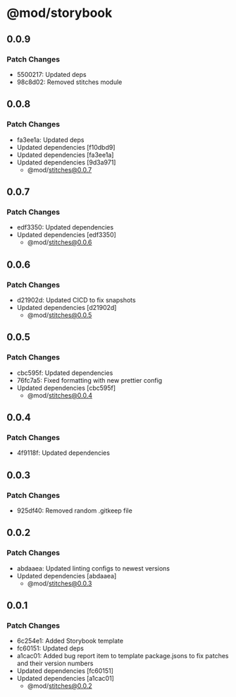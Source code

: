 # @mod/storybook

## 0.0.9

### Patch Changes

- 5500217: Updated deps
- 98c8d02: Removed stitches module

## 0.0.8

### Patch Changes

- fa3ee1a: Updated deps
- Updated dependencies [f10dbd9]
- Updated dependencies [fa3ee1a]
- Updated dependencies [9d3a971]
  - @mod/stitches@0.0.7

## 0.0.7

### Patch Changes

- edf3350: Updated dependencies
- Updated dependencies [edf3350]
  - @mod/stitches@0.0.6

## 0.0.6

### Patch Changes

- d21902d: Updated CICD to fix snapshots
- Updated dependencies [d21902d]
  - @mod/stitches@0.0.5

## 0.0.5

### Patch Changes

- cbc595f: Updated dependencies
- 76fc7a5: Fixed formatting with new prettier config
- Updated dependencies [cbc595f]
  - @mod/stitches@0.0.4

## 0.0.4

### Patch Changes

- 4f9118f: Updated dependencies

## 0.0.3

### Patch Changes

- 925df40: Removed random .gitkeep file

## 0.0.2

### Patch Changes

- abdaaea: Updated linting configs to newest versions
- Updated dependencies [abdaaea]
  - @mod/stitches@0.0.3

## 0.0.1

### Patch Changes

- 6c254e1: Added Storybook template
- fc60151: Updated deps
- a1cac01: Added bug report item to template package.jsons to fix patches and their version numbers
- Updated dependencies [fc60151]
- Updated dependencies [a1cac01]
  - @mod/stitches@0.0.2

